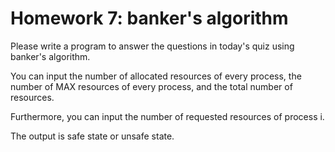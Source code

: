 # Homework 7: banker's algorithm
Please write a program to answer the questions in today's quiz using banker's algorithm.

You can input the number of allocated resources of every process, the number of MAX resources of every process, and the total number of resources.

Furthermore, you can input the number of requested resources of process i.

The output is safe state or unsafe state.
